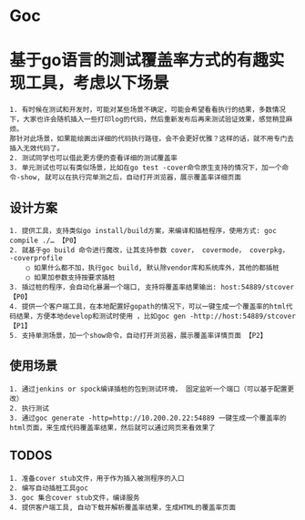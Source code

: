 # Goc

# 基于go语言的测试覆盖率方式的有趣实现工具，考虑以下场景
	1. 有时候在测试和开发时，可能对某些场景不确定，可能会希望看看执行的结果，多数情况下，大家也许会随机插入一些打印log的代码，然后重新发布后再来测试验证效果，感觉稍显麻烦。
	那针对此场景，如果能绘画出详细的代码执行路径，会不会更好优雅？这样的话，就不用专门去插入无效代码了。
	2. 测试同学也可以借此更方便的查看详细的测试覆盖率
	3. 单元测试也可以有类似场景，比如在go test -cover命令原生支持的情况下，加一个命令-show, 就可以在执行完单测之后，自动打开浏览器，展示覆盖率详细页面

## 设计方案
	1. 提供工具，支持类似go install/build方案，来编译和插桩程序，使用方式: goc compile ./… 【P0】
	2. 就基于go build 命令进行魔改，让其支持参数 cover， covermode， coverpkg， -coverprofile
		○ 如果什么都不加，执行goc build, 默认除vendor库和系统库外，其他的都插桩
		○ 如果加参数支持按要求插桩
	3. 插过桩的程序，会自动化暴漏一个端口, 支持将覆盖率结果输出: host:54889/stcover 【P0】
	4. 提供一个客户端工具，在本地配置好gopath的情况下，可以一键生成一个覆盖率的html代码结果，方便本地develop和测试时使用 ，比如goc gen -http://host:54889/stcover【P1】
	5. 支持单测场景，加一个show命令，自动打开浏览器，展示覆盖率详情页面 【P2】

## 使用场景
	1. 通过jenkins or spock编译插桩的包到测试环境， 固定监听一个端口（可以基于配置更改）
	2. 执行测试
	3. 通过goc generate -http=http://10.200.20.22:54889 一键生成一个覆盖率的html页面，来生成代码覆盖率结果，然后就可以通过网页来看效果了
	
## TODOS	
    1. 准备cover stub文件，用于作为插入被测程序的入口
    2. 编写自动插桩工具goc 
    3. goc 集合cover stub文件，编译服务
    4. 提供客户端工具, 自动下载并解析覆盖率结果，生成HTML的覆盖率页面